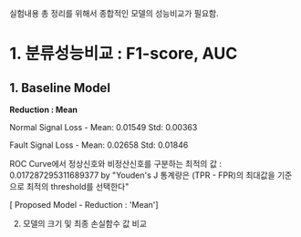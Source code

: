 실험내용 총 정리를 위해서 종합적인 모델의 성능비교가 필요함.

# 1. 분류성능비교 : F1-score, AUC

## 1. Baseline Model 

**Reduction : Mean**

Normal Signal Loss - Mean:  0.01549  Std:  0.00363

Fault Signal Loss - Mean:  0.02658  Std:  0.01846

ROC Curve에서 정상신호와 비정산신호를 구분하는 최적의 값 : 0.017287295311689377 by "Youden's J 통계량은 (TPR - FPR)의 최대값을 기준으로 최적의 threshold를 선택한다"

[ Proposed Model - Reduction : 'Mean']


2. 모델의 크기 및 최종 손실함수 값 비교
